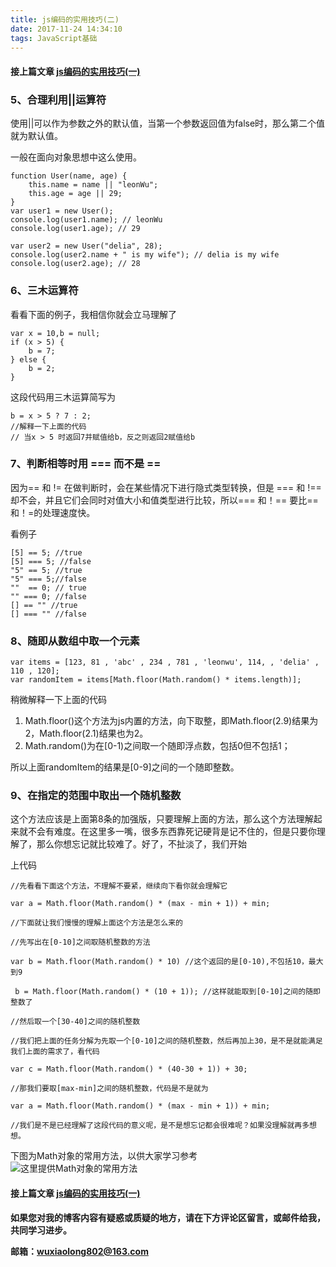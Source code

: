 ```yaml
---
title: js编码的实用技巧(二)
date: 2017-11-24 14:34:10
tags: JavaScript基础
---
```

#### 接上篇文章   [js编码的实用技巧(一)](http://xiaolongwu.cn/2017/11/24/js%E7%BC%96%E7%A0%81%E7%9A%84%E5%AE%9E%E7%94%A8%E6%8A%80%E5%B7%A71/#more)

### 5、合理利用||运算符

使用||可以作为参数之外的默认值，当第一个参数返回值为false时，那么第二个值就为默认值。

一般在面向对象思想中这么使用。
```
function User(name, age) {
    this.name = name || "leonWu";
    this.age = age || 29;
}
var user1 = new User();
console.log(user1.name); // leonWu
console.log(user1.age); // 29
 
var user2 = new User("delia", 28);
console.log(user2.name + " is my wife"); // delia is my wife
console.log(user2.age); // 28
```

### 6、三木运算符
看看下面的例子，我相信你就会立马理解了

```
var x = 10,b = null;
if (x > 5) {
    b = 7;
} else {
    b = 2;
}
```
这段代码用三木运算简写为

```
b = x > 5 ? 7 : 2;
//解释一下上面的代码
// 当x > 5 时返回7并赋值给b，反之则返回2赋值给b
```

### 7、判断相等时用 === 而不是 ==
因为== 和 != 在做判断时，会在某些情况下进行隐式类型转换，但是 === 和 !== 却不会，并且它们会同时对值大小和值类型进行比较，所以=== 和！== 要比== 和！=的处理速度快。

看例子


```
[5] == 5; //true
[5] === 5; //false
"5" == 5; //true
"5" === 5;//false
""  == 0; // true
"" === 0; //false
[] == "" //true
[] === "" //false

```
### 8、随即从数组中取一个元素

```
var items = [123, 81 , 'abc' , 234 , 781 , 'leonwu', 114, , 'delia' , 110 , 120];
var randomItem = items[Math.floor(Math.random() * items.length)];

```
稍微解释一下上面的代码

1. Math.floor()这个方法为js内置的方法，向下取整，即Math.floor(2.9)结果为2，Math.floor(2.1)结果也为2。
2. Math.random()为在[0-1)之间取一个随即浮点数，包括0但不包括1；

所以上面randomItem的结果是[0-9]之间的一个随即整数。

### 9、在指定的范围中取出一个随机整数
这个方法应该是上面第8条的加强版，只要理解上面的方法，那么这个方法理解起来就不会有难度。在这里多一嘴，很多东西靠死记硬背是记不住的，但是只要你理解了，那么你想忘记就比较难了。好了，不扯淡了，我们开始

上代码

```
//先看看下面这个方法，不理解不要紧，继续向下看你就会理解它

var a = Math.floor(Math.random() * (max - min + 1)) + min; 

//下面就让我们慢慢的理解上面这个方法是怎么来的

//先写出在[0-10]之间取随机整数的方法

var b = Math.floor(Math.random() * 10) //这个返回的是[0-10),不包括10，最大到9

 b = Math.floor(Math.random() * (10 + 1)); //这样就能取到[0-10]之间的随即整数了

//然后取一个[30-40]之间的随机整数

//我们把上面的任务分解为先取一个[0-10]之间的随机整数，然后再加上30，是不是就能满足我们上面的需求了，看代码

var c = Math.floor(Math.random() * (40-30 + 1)) + 30;

//那我们要取[max-min]之间的随机整数，代码是不是就为

var a = Math.floor(Math.random() * (max - min + 1)) + min;

//我们是不是已经理解了这段代码的意义呢，是不是想忘记都会很难呢？如果没理解就再多想想。

```
下图为Math对象的常用方法，以供大家学习参考
![这里提供Math对象的常用方法](http://olv6wm3nj.bkt.clouddn.com/17-12-6/53549635.jpg)


#### 接上篇文章   [js编码的实用技巧(一)](http://xiaolongwu.cn/2017/11/24/js%E7%BC%96%E7%A0%81%E7%9A%84%E5%AE%9E%E7%94%A8%E6%8A%80%E5%B7%A71/#more)


**如果您对我的博客内容有疑惑或质疑的地方，请在下方评论区留言，或邮件给我，共同学习进步。**

**邮箱：wuxiaolong802@163.com**